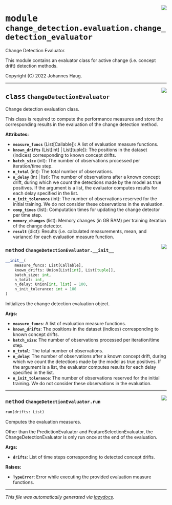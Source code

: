 <!-- markdownlint-disable -->

<a href="https://github.com/haugjo/float/tree/main/float/change_detection/evaluation/change_detection_evaluator.py#L0"><img align="right" style="float:right;" src="https://img.shields.io/badge/-source-cccccc?style=flat-square"></a>

# <kbd>module</kbd> `change_detection.evaluation.change_detection_evaluator`
Change Detection Evaluator. 

This module contains an evaluator class for active change (i.e. concept drift) detection methods. 

Copyright (C) 2022 Johannes Haug. 



---

<a href="https://github.com/haugjo/float/tree/main/float/change_detection/evaluation/change_detection_evaluator.py#L12"><img align="right" style="float:right;" src="https://img.shields.io/badge/-source-cccccc?style=flat-square"></a>

## <kbd>class</kbd> `ChangeDetectionEvaluator`
Change detection evaluation class. 

This class is required to compute the performance measures and store the corresponding results in the evaluation of the change detection method. 



**Attributes:**
 
 - <b>`measure_funcs`</b> (List[Callable]):  A list of evaluation measure functions. 
 - <b>`known_drifts`</b> (List[int] | List[tuple]):  The positions in the dataset (indices) corresponding to known concept drifts. 
 - <b>`batch_size`</b> (int):  The number of observations processed per iteration/time step. 
 - <b>`n_total`</b> (int):  The total number of observations. 
 - <b>`n_delay`</b> (int | list):  The number of observations after a known concept drift, during which we count the detections made by  the model as true positives. If the argument is a list, the evaluator computes results for each delay specified in the list. 
 - <b>`n_init_tolerance`</b> (int):  The number of observations reserved for the initial training. We do not consider these observations in the  evaluation. 
 - <b>`comp_times`</b> (list):  Computation times for updating the change detector per time step. 
 - <b>`memory_changes`</b> (list):  Memory changes (in GB RAM) per training iteration of the change detector. 
 - <b>`result`</b> (dict):  Results (i.e. calculated measurements, mean, and variance) for each evaluation measure function. 

<a href="https://github.com/haugjo/float/tree/main/float/change_detection/evaluation/change_detection_evaluator.py#L36"><img align="right" style="float:right;" src="https://img.shields.io/badge/-source-cccccc?style=flat-square"></a>

### <kbd>method</kbd> `ChangeDetectionEvaluator.__init__`

```python
__init__(
    measure_funcs: List[Callable],
    known_drifts: Union[List[int], List[tuple]],
    batch_size: int,
    n_total: int,
    n_delay: Union[int, list] = 100,
    n_init_tolerance: int = 100
)
```

Initializes the change detection evaluation object. 



**Args:**
 
 - <b>`measure_funcs`</b>:  A list of evaluation measure functions. 
 - <b>`known_drifts`</b>:  The positions in the dataset (indices) corresponding to known concept drifts. 
 - <b>`batch_size`</b>:  The number of observations processed per iteration/time step. 
 - <b>`n_total`</b>:  The total number of observations. 
 - <b>`n_delay`</b>:  The number of observations after a known concept drift, during which we count the detections made by  the model as true positives. If the argument is a list, the evaluator computes results for each delay  specified in the list. 
 - <b>`n_init_tolerance`</b>:  The number of observations reserved for the initial training. We do not consider these observations in  the evaluation. 




---

<a href="https://github.com/haugjo/float/tree/main/float/change_detection/evaluation/change_detection_evaluator.py#L72"><img align="right" style="float:right;" src="https://img.shields.io/badge/-source-cccccc?style=flat-square"></a>

### <kbd>method</kbd> `ChangeDetectionEvaluator.run`

```python
run(drifts: List)
```

Computes the evaluation measures. 

Other than the PredictionEvaluator and FeatureSelectionEvaluator, the ChangeDetectionEvaluator is only run once at the end of the evaluation. 



**Args:**
 
 - <b>`drifts`</b>:  List of time steps corresponding to detected concept drifts. 



**Raises:**
 
 - <b>`TypeError`</b>:  Error while executing the provided evaluation measure functions. 




---

_This file was automatically generated via [lazydocs](https://github.com/ml-tooling/lazydocs)._
